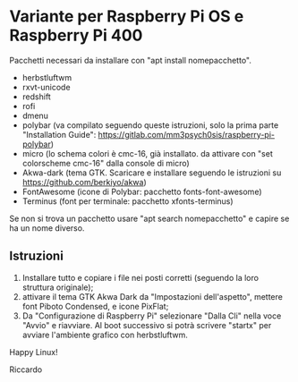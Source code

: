 # Variante per Raspberry Pi OS e Raspberry Pi 400

Pacchetti necessari da installare con "apt install nomepacchetto".

- herbstluftwm
- rxvt-unicode
- redshift
- rofi
- dmenu
- polybar (va compilato seguendo queste istruzioni, solo la prima parte "Installation Guide": https://gitlab.com/mm3psych0sis/raspberry-pi-polybar)
- micro (lo schema colori è cmc-16, già installato. da attivare con "set colorscheme cmc-16" dalla console di micro)
- Akwa-dark (tema GTK. Scaricare e installare seguendo le istruzioni su https://github.com/berkiyo/akwa)
- FontAwesome (icone di Polybar: pacchetto fonts-font-awesome)
- Terminus (font per terminale: pacchetto xfonts-terminus)

Se non si trova un pacchetto usare "apt search nomepacchetto" e capire se ha un nome diverso.

## Istruzioni

1. Installare tutto e copiare i file nei posti corretti (seguendo la loro struttura originale);
2. attivare il tema GTK Akwa Dark da "Impostazioni dell'aspetto", mettere font Piboto Condensed, e icone PixFlat;
3. Da "Configurazione di Raspberry Pi" selezionare "Dalla Cli" nella voce "Avvio" e riavviare. Al boot successivo si potrà scrivere "startx" per avviare l'ambiente grafico con herbstluftwm.

Happy Linux!

Riccardo

